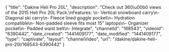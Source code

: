 {
    "title": "Dakine Heli Pro 20L",
    "description": "Check out 360\u00b0 views of the 2015 Heli Pro 20L Pack.\nFeatures: \n- Vertical snowboard carry\n- Diagonal ski carry\n- Fleece lined goggle pocket\n- Hydration compatible\n- Non-padded sleeve fits most 15\" laptops\n- Organizer pocket\n- Padded waist belt\n- Integrate",
    "channelid": "168543",
    "videoid": "6390442",
    "date_created": "1441409177",
    "date_modified": "1441409177",
    "type": "captivate",
    "layout": "channelVideo",
    "url": "\/dakine\/dakine-heli-pro-20l\/168543-6390442"
}